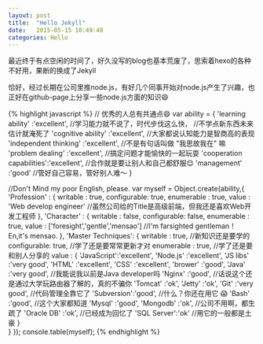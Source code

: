 ```yaml
---
layout: post
title:  "Hello Jekyll"
date:   2015-05-15 10:49:48
categories: Hello
---
```

最近终于有点空闲的时间了，好久没写的blog也基本荒废了，思索着hexo的各种不好用，果断的换成了Jekyll

恰好，经过长期在公司里推node.js，有好几个同事开始对node.js产生了兴趣，也正好在github-page上分享一些node.js方面的知识😄

{% highlight javascript %}
// 优秀的人总有共通点😄
var ability = {
    'learning ability'        :'excellent', //学习能力就不说了，时代步伐这么快，
                                            //不学点新东西未来估计就淹死了
    'cognitive ability'       :'excellent', //大家都说认知能力是智商高的表现
    'independent thinking'    :'excellent', //不是有句话叫做 "我思故我在" 嘛
    'problem dealing'         :'excellent', //搞定问题才能愉快的一起玩耍
    'cooperation capabilities':'excellent', //合作就是要让别人和自己都舒服😌
    'management'              :'good'       //管好自己容易，管好别人难～
}

//Don't Mind my poor English, please.
var myself = Object.create(ability,{
    'Profession'      : {
        writable    : true,
        configurable: true,
        enumerable  : true,
        value       : 'Web develop engineer' 
                      //虽然公司给的Title是高级前端，但我还是喜欢Web开发工程师
    },
    'Character'       : {
        writable    : false,
        configurable: false,
        enumerable  : true,
        value       : ['foresight','gentle','mensao'] 
                      //I'm farsighted gentleman！En,it's mensao.
    },
    'Master Techniques': {
        writable    : true, //新知识还是要学的
        configurable: true, //学了还是要常常更新才对
        enumerable  : true, //学了还是要和别人分享的
        value       : {
            'JavaScript':'excellent',
            'Node.js'   :'excellent',
            'JS libs'   :'very good',
            'HTML'      :'excellent',
            'CSS'       :'excellent',
            'brower'    :'good',
            'Java'      :'very good', //我能说我以前是Java developer吗
            'Nginx'     :'good',      //话说这个还是通过大学玩路由器了解的，真的不骗你
            'Tomcat'    :'ok',
            'Jetty'     :'ok',
            'Git'       :'very good', //代码管理全靠它了
            'Subversion':'good',      //什么？你还在用它 😱
            'Bash'      :'good',      //这个大家都知道
            'Mysql'     :'good',
            'Mongodb'   :'ok',        //公司不用啊，都生疏了
            'Oracle DB' :'ok',        //已经成为回忆了
            'SQL Server':'ok'         //用它的一般都是土豪
        }    
    }
});
console.table(myself);
{% endhighlight %}

<!-- Check out the [Jekyll docs][jekyll] for more info on how to get the most out of Jekyll. File all bugs/feature requests at [Jekyll’s GitHub repo][jekyll-gh]. If you have questions, you can ask them on [Jekyll’s dedicated Help repository][jekyll-help].

[jekyll]:      http://jekyllrb.com
[jekyll-gh]:   https://github.com/jekyll/jekyll
[jekyll-help]: https://github.com/jekyll/jekyll-help -->
